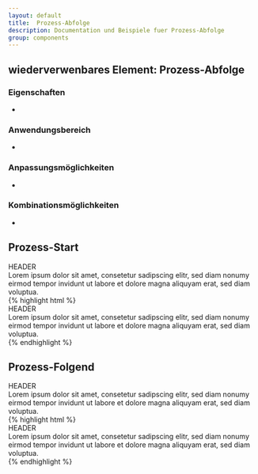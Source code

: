 ```yaml
---
layout: default
title:  Prozess-Abfolge
description: Documentation und Beispiele fuer Prozess-Abfolge
group: components
---
```


## wiederverwenbares Element: Prozess-Abfolge
### Eigenschaften
*

### Anwendungsbereich
*

### Anpassungsmöglichkeiten
*

### Kombinationsmöglichkeiten
*

<!-- Prozess-Start -->
<section>
  <h1>Prozess-Start</h1>
  <section class="element-wrapper processtask-default">
    <div class="container">
      <div class="row">
        <div class="processtask-wrapper">
          <div class="processtask-content">
            <div class="processtask-header">
              HEADER
            </div>
            <div class="processtask-body">
              Lorem ipsum dolor sit amet, consetetur sadipscing elitr, sed diam nonumy eirmod tempor invidunt ut labore et dolore magna
              aliquyam erat, sed diam voluptua.
            </div>
          </div>
        </div>
      </div>
    </div>
  </section>
  {% highlight html %}
  <section class="element-wrapper processtask-default">
    <div class="container">
      <div class="row">
        <div class="processtask-wrapper">
          <div class="processtask-content">
            <div class="processtask-header">
              HEADER
            </div>
            <div class="processtask-body">
              Lorem ipsum dolor sit amet, consetetur sadipscing elitr, sed diam nonumy eirmod tempor invidunt ut labore et dolore magna
              aliquyam erat, sed diam voluptua.
            </div>
          </div>
        </div>
      </div>
    </div>
  </section>
  {% endhighlight %}
</section>

<!-- Prozess-Folgend -->
<section>
  <h1>Prozess-Folgend</h1>
  <section class="element-wrapper processtask-default">
    <div class="container">
      <div class="row">
        <div class="processtask-wrapper">
          <div class="processtask-header-icon">
            <i class="fa fa-arrow-down" aria-hidden="true"></i>
          </div>
          <div class="processtask-content">
            <div class="processtask-header">
              HEADER
            </div>
            <div class="processtask-body">
              Lorem ipsum dolor sit amet, consetetur sadipscing elitr, sed diam nonumy eirmod tempor invidunt ut labore et dolore magna
              aliquyam erat, sed diam voluptua.
            </div>
          </div>
        </div>
      </div>
    </div>
  </section>
  {% highlight html %}
  <section class="element-wrapper processtask-default">
    <div class="container">
      <div class="row">
        <div class="processtask-wrapper">
          <div class="processtask-header-icon">
            <i class="fa fa-arrow-down" aria-hidden="true"></i>
          </div>
          <div class="processtask-content">
            <div class="processtask-header">
              HEADER
            </div>
            <div class="processtask-body">
              Lorem ipsum dolor sit amet, consetetur sadipscing elitr, sed diam nonumy eirmod tempor invidunt ut labore et dolore magna
              aliquyam erat, sed diam voluptua.
            </div>
          </div>
        </div>
      </div>
    </div>
  </section>
  {% endhighlight %}
</section>
